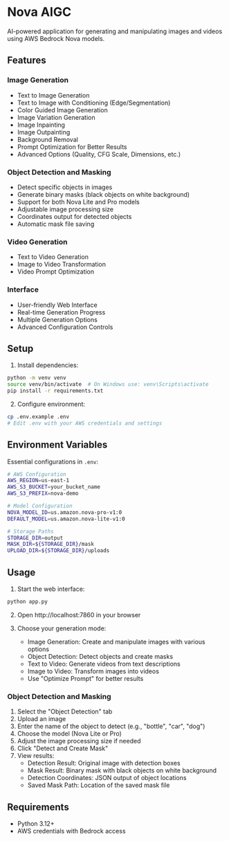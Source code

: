 # Nova AIGC

AI-powered application for generating and manipulating images and videos using AWS Bedrock Nova models.

## Features

### Image Generation
- Text to Image Generation
- Text to Image with Conditioning (Edge/Segmentation)
- Color Guided Image Generation
- Image Variation Generation
- Image Inpainting
- Image Outpainting
- Background Removal
- Prompt Optimization for Better Results
- Advanced Options (Quality, CFG Scale, Dimensions, etc.)

### Object Detection and Masking
- Detect specific objects in images
- Generate binary masks (black objects on white background)
- Support for both Nova Lite and Pro models
- Adjustable image processing size
- Coordinates output for detected objects
- Automatic mask file saving

### Video Generation
- Text to Video Generation
- Image to Video Transformation
- Video Prompt Optimization

### Interface
- User-friendly Web Interface
- Real-time Generation Progress
- Multiple Generation Options
- Advanced Configuration Controls

## Setup

1. Install dependencies:
```bash
python -m venv venv
source venv/bin/activate  # On Windows use: venv\Scripts\activate
pip install -r requirements.txt
```

2. Configure environment:
```bash
cp .env.example .env
# Edit .env with your AWS credentials and settings
```

## Environment Variables

Essential configurations in `.env`:

```bash
# AWS Configuration
AWS_REGION=us-east-1
AWS_S3_BUCKET=your_bucket_name
AWS_S3_PREFIX=nova-demo

# Model Configuration
NOVA_MODEL_ID=us.amazon.nova-pro-v1:0
DEFAULT_MODEL=us.amazon.nova-lite-v1:0

# Storage Paths
STORAGE_DIR=output
MASK_DIR=${STORAGE_DIR}/mask
UPLOAD_DIR=${STORAGE_DIR}/uploads
```

## Usage

1. Start the web interface:
```bash
python app.py
```

2. Open http://localhost:7860 in your browser

3. Choose your generation mode:
   - Image Generation: Create and manipulate images with various options
   - Object Detection: Detect objects and create masks
   - Text to Video: Generate videos from text descriptions
   - Image to Video: Transform images into videos
   - Use "Optimize Prompt" for better results

### Object Detection and Masking

1. Select the "Object Detection" tab
2. Upload an image
3. Enter the name of the object to detect (e.g., "bottle", "car", "dog")
4. Choose the model (Nova Lite or Pro)
5. Adjust the image processing size if needed
6. Click "Detect and Create Mask"
7. View results:
   - Detection Result: Original image with detection boxes
   - Mask Result: Binary mask with black objects on white background
   - Detection Coordinates: JSON output of object locations
   - Saved Mask Path: Location of the saved mask file

## Requirements

- Python 3.12+
- AWS credentials with Bedrock access
